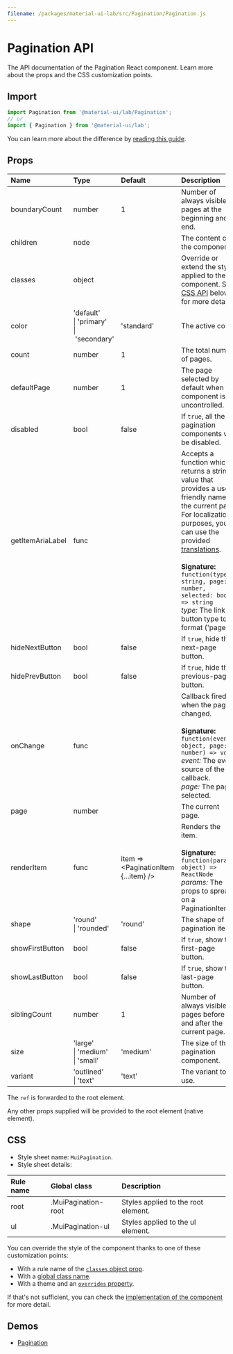 ```yaml
---
filename: /packages/material-ui-lab/src/Pagination/Pagination.js
---
```


<!--- This documentation is automatically generated, do not try to edit it. -->

# Pagination API

<p class="description">The API documentation of the Pagination React component. Learn more about the props and the CSS customization points.</p>

## Import

```js
import Pagination from '@material-ui/lab/Pagination';
// or
import { Pagination } from '@material-ui/lab';
```

You can learn more about the difference by [reading this guide](/guides/minimizing-bundle-size/).



## Props

| Name | Type | Default | Description |
|:-----|:-----|:--------|:------------|
| <span class="prop-name">boundaryCount</span> | <span class="prop-type">number</span> | <span class="prop-default">1</span> | Number of always visible pages at the beginning and end. |
| <span class="prop-name">children</span> | <span class="prop-type">node</span> |  | The content of the component. |
| <span class="prop-name">classes</span> | <span class="prop-type">object</span> |  | Override or extend the styles applied to the component. See [CSS API](#css) below for more details. |
| <span class="prop-name">color</span> | <span class="prop-type">'default'<br>&#124;&nbsp;'primary'<br>&#124;&nbsp;'secondary'</span> | <span class="prop-default">'standard'</span> | The active color. |
| <span class="prop-name">count</span> | <span class="prop-type">number</span> | <span class="prop-default">1</span> | The total number of pages. |
| <span class="prop-name">defaultPage</span> | <span class="prop-type">number</span> | <span class="prop-default">1</span> | The page selected by default when the component is uncontrolled. |
| <span class="prop-name">disabled</span> | <span class="prop-type">bool</span> | <span class="prop-default">false</span> | If `true`, all the pagination components will be disabled. |
| <span class="prop-name">getItemAriaLabel</span> | <span class="prop-type">func</span> |  | Accepts a function which returns a string value that provides a user-friendly name for the current page.<br>For localization purposes, you can use the provided [translations](/guides/localization/).<br><br>**Signature:**<br>`function(type?: string, page: number, selected: bool) => string`<br>*type:* The link or button type to format ('page' | 'first' | 'last' | 'next' | 'previous').<br>*page:* The page number to format.<br>*selected:* If true, the current page is selected. |
| <span class="prop-name">hideNextButton</span> | <span class="prop-type">bool</span> | <span class="prop-default">false</span> | If `true`, hide the next-page button. |
| <span class="prop-name">hidePrevButton</span> | <span class="prop-type">bool</span> | <span class="prop-default">false</span> | If `true`, hide the previous-page button. |
| <span class="prop-name">onChange</span> | <span class="prop-type">func</span> |  | Callback fired when the page is changed.<br><br>**Signature:**<br>`function(event: object, page: number) => void`<br>*event:* The event source of the callback.<br>*page:* The page selected. |
| <span class="prop-name">page</span> | <span class="prop-type">number</span> |  | The current page. |
| <span class="prop-name">renderItem</span> | <span class="prop-type">func</span> | <span class="prop-default">item => &lt;PaginationItem {...item} /></span> | Renders the item.<br><br>**Signature:**<br>`function(params: object) => ReactNode`<br>*params:* The props to spread on a PaginationItem. |
| <span class="prop-name">shape</span> | <span class="prop-type">'round'<br>&#124;&nbsp;'rounded'</span> | <span class="prop-default">'round'</span> | The shape of the pagination items. |
| <span class="prop-name">showFirstButton</span> | <span class="prop-type">bool</span> | <span class="prop-default">false</span> | If `true`, show the first-page button. |
| <span class="prop-name">showLastButton</span> | <span class="prop-type">bool</span> | <span class="prop-default">false</span> | If `true`, show the last-page button. |
| <span class="prop-name">siblingCount</span> | <span class="prop-type">number</span> | <span class="prop-default">1</span> | Number of always visible pages before and after the current page. |
| <span class="prop-name">size</span> | <span class="prop-type">'large'<br>&#124;&nbsp;'medium'<br>&#124;&nbsp;'small'</span> | <span class="prop-default">'medium'</span> | The size of the pagination component. |
| <span class="prop-name">variant</span> | <span class="prop-type">'outlined'<br>&#124;&nbsp;'text'</span> | <span class="prop-default">'text'</span> | The variant to use. |

The `ref` is forwarded to the root element.

Any other props supplied will be provided to the root element (native element).

## CSS

- Style sheet name: `MuiPagination`.
- Style sheet details:

| Rule name | Global class | Description |
|:-----|:-------------|:------------|
| <span class="prop-name">root</span> | <span class="prop-name">.MuiPagination-root</span> | Styles applied to the root element.
| <span class="prop-name">ul</span> | <span class="prop-name">.MuiPagination-ul</span> | Styles applied to the ul element.

You can override the style of the component thanks to one of these customization points:

- With a rule name of the [`classes` object prop](/customization/components/#overriding-styles-with-classes).
- With a [global class name](/customization/components/#overriding-styles-with-global-class-names).
- With a theme and an [`overrides` property](/customization/globals/#css).

If that's not sufficient, you can check the [implementation of the component](https://github.com/mui-org/material-ui/blob/master/packages/material-ui-lab/src/Pagination/Pagination.js) for more detail.

## Demos

- [Pagination](/components/pagination/)

